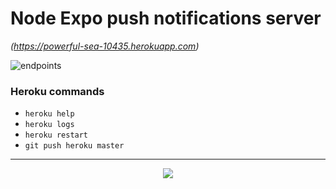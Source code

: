 # Node Expo push notifications server

_(https://powerful-sea-10435.herokuapp.com)_

![endpoints](http://i.imgur.com/UmWhwSf.jpg)

### Heroku commands
- `heroku help`
- `heroku logs`
- `heroku restart`
- `git push heroku master`

---
<p align="center">
  <a href="https://rmotr.com" target="_blank">
    <img src="http://i.imgur.com/JEIGdC6.png">
  </a>
</p>
